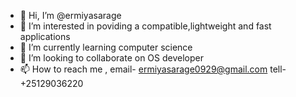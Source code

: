 - 👋 Hi, I’m @ermiyasarage
- 👀 I’m interested in poviding a compatible,lightweight and fast applications
- 🌱 I’m currently learning computer science
- 💞️ I’m looking to collaborate on OS developer
- 📫 How to reach me ,
email- ermiyasarage0929@gmail.com
tell- +25129036220
<!---
ermiyasarage/ermiyasarage is a ✨ special ✨ repository because its `README.md` (this file) appears on your GitHub profile.
You can click the Preview link to take a look at your changes.
--->
